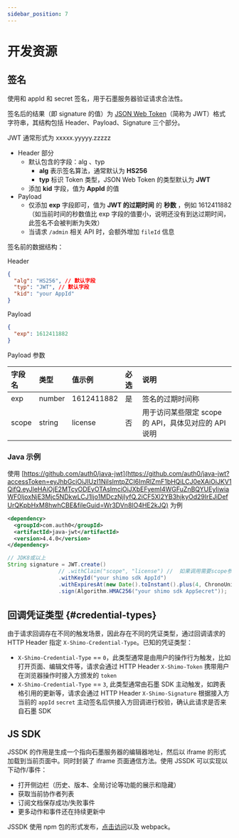 ```yaml
---
sidebar_position: 7
---
```


# 开发资源

## 签名

使用和 appId 和 secret 签名，用于石墨服务器验证请求合法性。

签名后的结果（即 signature 的值）为 [JSON Web Token](https://jwt.io/introduction?accessToken=eyJhbGciOiJIUzI1NiIsImtpZCI6ImRlZmF1bHQiLCJ0eXAiOiJKV1QifQ.eyJleHAiOjE2MTcyODEyOTAsImciOiJXbEFyemI4WGFuZnBQYUEyIiwiaWF0IjoxNjE3Mjc5NDkwLCJ1Ijo1MDczNjIyfQ.2iCF5Xl2YB3hjkyOd29IrEJiDefUrQKpbHxM8hwhCBE&fileGuid=Wr3DVn8lO4HE2kJQ)（简称为 JWT）格式字符串，其结构包括 Header、Payload、Signature 三个部分。

JWT 通常形式为 xxxxx.yyyyy.zzzzz

- Header 部分
  - 默认包含的字段：alg 、typ
    - **alg** 表示签名算法，通常默认为 **HS256**
    - **typ** 标识 Token 类型，JSON Web Token 的类型默认为 **JWT**
  - 添加 **kid** 字段，值为 **AppId** 的值
- Payload
  - 仅添加 **exp** 字段即可，值为 **JWT 的过期时间** 的 **秒数** ，例如 1612411882 （如当前时间的秒数值比 exp 字段的值要小，说明还没有到达过期时间，此签名不会被判断为失效）
  - 当请求 `/admin` 相关 API 时，会额外增加 `fileId` 信息

签名前的数据结构：

Header

```json
{
  "alg": "HS256", // 默认字段
  "typ": "JWT", // 默认字段
  "kid": "your AppId"
}
```

Payload

```json
{
  "exp": 1612411882
}
```

Payload 参数

| 字段名 | 类型   | 值示例     | 必选 | 说明                                                 |
| :----- | :----- | :--------- | :--- | :--------------------------------------------------- |
| exp    | number | 1612411882 | 是   | 签名的过期时间称                                     |
| scope  | string | license    | 否   | 用于访问某些限定 scope 的 API，具体见对应的 API 说明 |

### Java 示例

使用 [https://github.com/auth0/java-jwt](https://github.com/auth0/java-jwt?accessToken=eyJhbGciOiJIUzI1NiIsImtpZCI6ImRlZmF1bHQiLCJ0eXAiOiJKV1QifQ.eyJleHAiOjE2MTcyODEyOTAsImciOiJXbEFyemI4WGFuZnBQYUEyIiwiaWF0IjoxNjE3Mjc5NDkwLCJ1Ijo1MDczNjIyfQ.2iCF5Xl2YB3hjkyOd29IrEJiDefUrQKpbHxM8hwhCBE&fileGuid=Wr3DVn8lO4HE2kJQ)
为例

```xml
<dependency>
  <groupId>com.auth0</groupId>
  <artifactId>java-jwt</artifactId>
  <version>4.4.0</version>
</dependency>
```

```java
// JDK8或以上
String signature = JWT.create()
                // .withClaim("scope", "license") //  如果调用需要scope参数的接口，需要添加此行
                .withKeyId("your shimo sdk AppId")
                .withExpiresAt(new Date().toInstant().plus(4, ChronoUnit.MINUTES))
                .sign(Algorithm.HMAC256("your shimo sdk AppSecret"));
```

## 回调凭证类型 {#credential-types}

由于请求回调存在不同的触发场景，因此存在不同的凭证类型，通过回调请求的 HTTP Header 指定 `X-Shimo-Credential-Type`。已知的凭证类型：

- `X-Shimo-Credential-Type` == `0`，此类型通常是由用户的操作行为触发，比如打开页面、编辑文件等，请求会通过 HTTP Header `X-Shimo-Token` 携带用户在浏览器操作时接入方颁发的 `token`
- `X-Shimo-Credential-Type` == `3`, 此类型通常由石墨 SDK 主动触发，如跨表格引用的更新等，请求会通过 HTTP Header `X-Shimo-Signature` 根据接入方当前的 `appId` `secret` 主动签名后供接入方回调进行校验，确认此请求是否来自石墨 SDK

## JS SDK

JSSDK 的作用是生成一个指向石墨服务器的编辑器地址，然后以 iframe 的形式加载到当前页面中。同时封装了 iframe 页面通信方法。使用 JSSDK 可以实现以下动作/事件：

- 打开侧边栏（历史、版本、全局讨论等功能的展示和隐藏）
- 获取当前协作者列表
- 订阅文档保存成功/失败事件
- 更多动作和事件还在持续更新中

JSSDK 使用 npm 包的形式发布，[点击访问](https://www.npmjs.com/package/shimo-js-sdk)以及 webpack。
